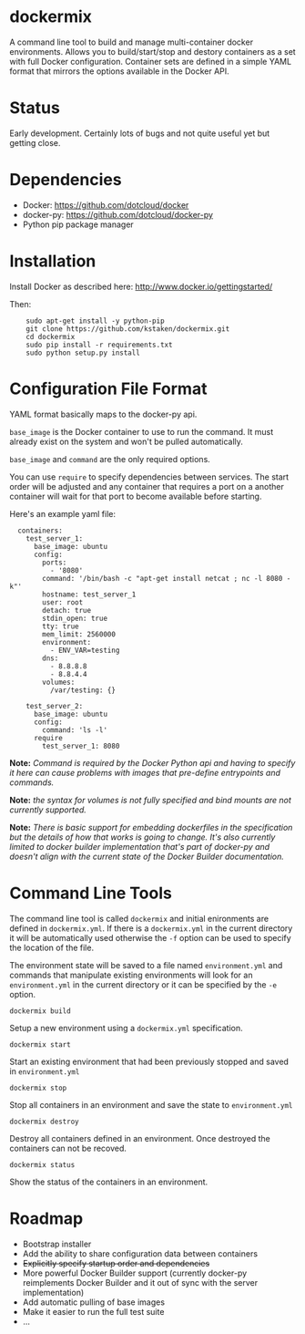 dockermix
============

A command line tool to build and manage multi-container docker environments. Allows you to build/start/stop and destory containers as a set with full Docker configuration. Container sets are defined in a simple YAML format that mirrors the options available in the Docker API.

Status
======

Early development. Certainly lots of bugs and not quite useful yet but getting close.

Dependencies
=============

- Docker: https://github.com/dotcloud/docker
- docker-py: https://github.com/dotcloud/docker-py
- Python pip package manager

Installation
============

Install Docker as described here: http://www.docker.io/gettingstarted/

Then:
```
    sudo apt-get install -y python-pip
    git clone https://github.com/kstaken/dockermix.git
    cd dockermix
    sudo pip install -r requirements.txt 
    sudo python setup.py install
```

Configuration File Format
=========================

YAML format basically maps to the docker-py api. 

`base_image` is the Docker container to use to run the command. It must already exist on the system and won't be pulled automatically.

`base_image` and `command` are the only required options. 

You can use `require` to specify dependencies between services. The start order will be adjusted and any container that requires a port on a another container will wait for that port to become available before starting.

Here's an example yaml file:

```
  containers:
    test_server_1:
      base_image: ubuntu
      config:
        ports: 
          - '8080' 
        command: '/bin/bash -c "apt-get install netcat ; nc -l 8080 -k"' 
        hostname: test_server_1 
        user: root
        detach: true
        stdin_open: true
        tty: true
        mem_limit: 2560000
        environment: 
          - ENV_VAR=testing
        dns: 
          - 8.8.8.8
          - 8.8.4.4
        volumes: 
          /var/testing: {}
              
    test_server_2: 
      base_image: ubuntu
      config:
        command: 'ls -l'
      require
        test_server_1: 8080 
```

**Note:** *Command is required by the Docker Python api and having to specify it here can cause problems with images that pre-define entrypoints and commands.*

**Note:** *the syntax for volumes is not fully specified and bind mounts are not currently supported.*

**Note:** *There is basic support for embedding dockerfiles in the specification but the details of how that works is going to change. It's also currently limited to docker builder implementation that's part of docker-py and doesn't align with the current state of the Docker Builder documentation.*

Command Line Tools
===

The command line tool is called `dockermix` and initial enironments are defined in `dockermix.yml`. If there is a `dockermix.yml` in the current directory it will be automatically used otherwise the `-f` option can be used to specify the location of the file.

The environment state will be saved to a file named `environment.yml` and commands that manipulate existing environments will look for an `environment.yml` in the current directory or it can be specified by the `-e` option.

`dockermix build`

Setup a new environment using a `dockermix.yml` specification.

`dockermix start`

Start an existing environment that had been previously stopped and saved in `environment.yml`

`dockermix stop`

Stop all containers in an environment and save the state to `environment.yml`

`dockermix destroy`

Destroy all containers defined in an environment. Once destroyed the containers can not be recoved.

`dockermix status`

Show the status of the containers in an environment.

Roadmap
====

- Bootstrap installer
- Add the ability to share configuration data between containers
- ~~Explicitly specify startup order and dependencies~~
- More powerful Docker Builder support (currently docker-py reimplements Docker Builder and it out of sync with the server implementation)
- Add automatic pulling of base images
- Make it easier to run the full test suite
- ...